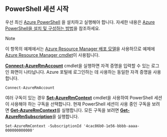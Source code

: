 
## <a name="start-your-powershell-session"></a>PowerShell 세션 시작
우선 최신 [Azure PowerShell](http://msdn.microsoft.com/library/mt619274.aspx) 을 설치하고 실행해야 합니다. 자세한 내용은 [Azure PowerShell을 설치 및 구성하는 방법](/powershell/azureps-cmdlets-docs)을 참조하세요.

> [!NOTE]
> 이 항목의 예제에서는 [Azure Resource Manager 배포 모델](../articles/azure-resource-manager/resource-group-overview.md)을 사용하므로 예제에 [Azure Resource Manager cmdlet](http://msdn.microsoft.com/library/azure/mt125356.aspx)이 사용됩니다. 
> 
> 

[**Connect-AzureRmAccount**](http://msdn.microsoft.com/library/mt619267.aspx) cmdlet을 실행하면 자격 증명을 입력할 수 있는 로그인 화면이 나타납니다. Azure 포털에 로그인하는 데 사용하는 동일한 자격 증명을 사용합니다.

    Connect-AzureRmAccount

여러 구독이 있는 경우 [**Set-AzureRmContext**](http://msdn.microsoft.com/library/mt619263.aspx) cmdlet을 사용하여 PowerShell 세션이 사용해야 하는 구독을 선택합니다. 현재 PowerShell 세션이 사용 중인 구독을 보려면 [**Get-AzureRmContext**](http://msdn.microsoft.com/library/mt619265.aspx)를 실행합니다. 모든 구독을 보려면 [**Get-AzureRmSubscription**](http://msdn.microsoft.com/library/mt619284.aspx)을 실행합니다.

    Set-AzureRmContext -SubscriptionId '4cac86b0-1e56-bbbb-aaaa-000000000000'


